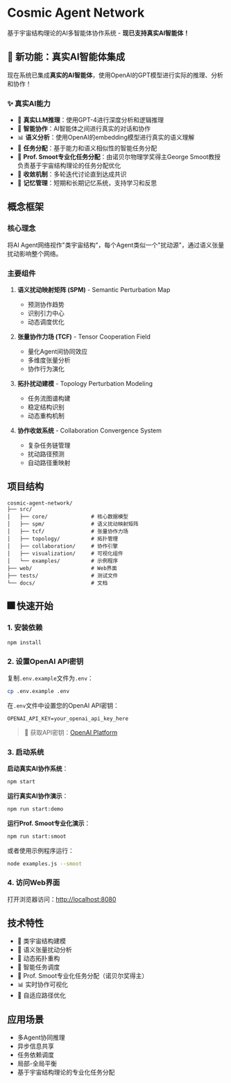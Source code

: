 # Cosmic Agent Network

基于宇宙结构理论的AI多智能体协作系统 - **现已支持真实AI智能体！**

## 🚀 新功能：真实AI智能体集成

现在系统已集成**真实的AI智能体**，使用OpenAI的GPT模型进行实际的推理、分析和协作！

### ✨ 真实AI能力
- 🧠 **真实LLM推理**：使用GPT-4进行深度分析和逻辑推理
- 🤝 **智能协作**：AI智能体之间进行真实的对话和协作
- 📊 **语义分析**：使用OpenAI的embedding模型进行真实的语义理解
- 🎯 **任务分配**：基于能力和语义相似性的智能任务分配
- 🌌 **Prof. Smoot专业化任务分配**：由诺贝尔物理学奖得主George Smoot教授负责基于宇宙结构理论的任务分配优化
- 🔄 **收敛机制**：多轮迭代讨论直到达成共识
- 💭 **记忆管理**：短期和长期记忆系统，支持学习和反思

## 概念框架

### 核心理念
将AI Agent网络视作"类宇宙结构"，每个Agent类似一个"扰动源"，通过语义张量扰动影响整个网络。

### 主要组件

1. **语义扰动映射矩阵 (SPM)** - Semantic Perturbation Map
   - 预测协作趋势
   - 识别引力中心
   - 动态调度优化

2. **张量协作力场 (TCF)** - Tensor Cooperation Field
   - 量化Agent间协同效应
   - 多维度张量分析
   - 协作行为演化

3. **拓扑扰动建模** - Topology Perturbation Modeling
   - 任务流图谱构建
   - 稳定结构识别
   - 动态重构机制

4. **协作收敛系统** - Collaboration Convergence System
   - 复杂任务链管理
   - 扰动路径预测
   - 自动路径重映射

## 项目结构

```
cosmic-agent-network/
├── src/
│   ├── core/              # 核心数据模型
│   ├── spm/               # 语义扰动映射矩阵
│   ├── tcf/               # 张量协作力场
│   ├── topology/          # 拓扑管理
│   ├── collaboration/     # 协作引擎
│   ├── visualization/     # 可视化组件
│   └── examples/          # 示例程序
├── web/                   # Web界面
├── tests/                 # 测试文件
└── docs/                  # 文档
```

## 🎆 快速开始

### 1. 安装依赖
```bash
npm install
```

### 2. 设置OpenAI API密钥
复制`.env.example`文件为`.env`：
```bash
cp .env.example .env
```

在`.env`文件中设置您的OpenAI API密钥：
```env
OPENAI_API_KEY=your_openai_api_key_here
```

> 🔑 获取API密钥：[OpenAI Platform](https://platform.openai.com/api-keys)

### 3. 启动系统

**启动真实AI协作系统**：
```bash
npm start
```

**运行真实AI协作演示**：
```bash
npm run start:demo
```

**运行Prof. Smoot专业化演示**：
```bash
npm run start:smoot
```

或者使用示例程序运行：
```bash
node examples.js --smoot
```

### 4. 访问Web界面
打开浏览器访问：[http://localhost:8080](http://localhost:8080)

## 技术特性

- 🌌 类宇宙结构建模
- 🧠 语义张量扰动分析
- 🔗 动态拓扑重构
- 🎯 智能任务调度
- 🌌 Prof. Smoot专业化任务分配（诺贝尔奖得主）
- 📊 实时协作可视化
- 🔄 自适应路径优化

## 应用场景

- 多Agent协同推理
- 异步信息共享
- 任务依赖调度
- 局部-全局平衡
- 基于宇宙结构理论的专业化任务分配